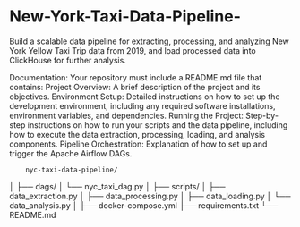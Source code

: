 # New-York-Taxi-Data-Pipeline-
Build a scalable data pipeline for extracting, processing, and analyzing New York Yellow Taxi Trip data from 2019, and load processed data into ClickHouse for further analysis.


Documentation:
    Your repository must include a README.md file that contains:
        Project Overview: A brief description of the project and its objectives.
        Environment Setup: Detailed instructions on how to set up the development environment, including any required software installations, environment variables, and dependencies.
        Running the Project: Step-by-step instructions on how to run your scripts and the data pipeline, including how to execute the data extraction, processing, loading, and analysis components.
        Pipeline Orchestration: Explanation of how to set up and trigger the Apache Airflow DAGs.

        nyc-taxi-data-pipeline/
│
├── dags/
│   └── nyc_taxi_dag.py
│
├── scripts/
│   ├── data_extraction.py
│   ├── data_processing.py
│   ├── data_loading.py
│   └── data_analysis.py
│
├── docker-compose.yml
├── requirements.txt
└── README.md

